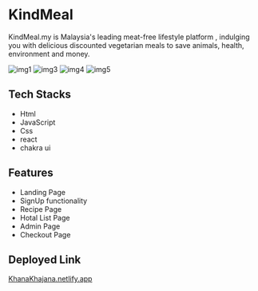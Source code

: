 # KindMeal
KindMeal.my is Malaysia's leading meat-free lifestyle platform , indulging you with delicious discounted vegetarian meals to save animals, health, environment and money.

<img src="https://i.postimg.cc/sXMw0y6g/Screenshot-1018.png" alt="img1">
<img src="https://i.postimg.cc/mDLLWpxq/Screenshot-1012.png" alt="img3">
<img src="https://i.postimg.cc/kXzgRy86/Screenshot-1013.png" alt="img4">
<img src="https://i.postimg.cc/9Mbf45tC/Screenshot-1014.png" alt="img5">


## Tech Stacks
- Html
- JavaScript
- Css
- react
- chakra ui

## Features
- Landing Page
- SignUp functionality 
- Recipe Page
- Hotal List Page
- Admin Page
- Checkout Page

## Deployed Link
<a href="https://khana-khajana-huge-end-8625.netlify.app/">KhanaKhajana.netlify.app</a>
